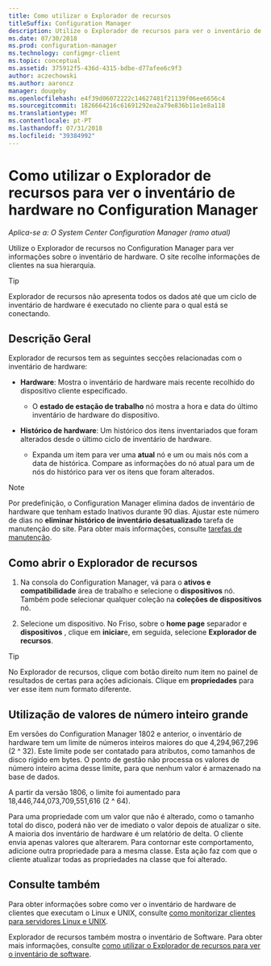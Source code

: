 ```yaml
---
title: Como utilizar o Explorador de recursos
titleSuffix: Configuration Manager
description: Utilize o Explorador de recursos para ver o inventário de hardware no Configuration Manager.
ms.date: 07/30/2018
ms.prod: configuration-manager
ms.technology: configmgr-client
ms.topic: conceptual
ms.assetid: 375912f5-436d-4315-bdbe-d77afee6c9f3
author: aczechowski
ms.author: aaroncz
manager: dougeby
ms.openlocfilehash: e4f39d06072222c14627481f21139f06ee6656c4
ms.sourcegitcommit: 1826664216c61691292ea2a79e836b11e1e8a118
ms.translationtype: MT
ms.contentlocale: pt-PT
ms.lasthandoff: 07/31/2018
ms.locfileid: "39384992"
---
```

# <a name="how-to-use-resource-explorer-to-view-hardware-inventory-in-configuration-manager"></a>Como utilizar o Explorador de recursos para ver o inventário de hardware no Configuration Manager

*Aplica-se a: O System Center Configuration Manager (ramo atual)*

Utilize o Explorador de recursos no Configuration Manager para ver informações sobre o inventário de hardware. O site recolhe informações de clientes na sua hierarquia.  

> [!Tip]  
>  Explorador de recursos não apresenta todos os dados até que um ciclo de inventário de hardware é executado no cliente para o qual está se conectando.  



## <a name="overview"></a>Descrição Geral

Explorador de recursos tem as seguintes secções relacionadas com o inventário de hardware:  

- **Hardware**: Mostra o inventário de hardware mais recente recolhido do dispositivo cliente especificado.  

    - O **estado de estação de trabalho** nó mostra a hora e data do último inventário de hardware do dispositivo.  

- **Histórico de hardware**: Um histórico dos itens inventariados que foram alterados desde o último ciclo de inventário de hardware.  

    - Expanda um item para ver uma **atual** nó e um ou mais nós com a data de histórica. Compare as informações do nó atual para um de nós do histórico para ver os itens que foram alterados.  

> [!NOTE]  
> Por predefinição, o Configuration Manager elimina dados de inventário de hardware que tenham estado Inativos durante 90 dias. Ajustar este número de dias no **eliminar histórico de inventário desatualizado** tarefa de manutenção do site. Para obter mais informações, consulte [tarefas de manutenção](/sccm/core/servers/manage/maintenance-tasks).  



## <a name="bkmk_open"></a> Como abrir o Explorador de recursos   

1.  Na consola do Configuration Manager, vá para o **ativos e compatibilidade** área de trabalho e selecione o **dispositivos** nó. Também pode selecionar qualquer coleção na **coleções de dispositivos** nó.  

2.  Selecione um dispositivo. No Friso, sobre o **home page** separador e **dispositivos** , clique em **iniciar**e, em seguida, selecione **Explorador de recursos**.   

> [!Tip]  
> No Explorador de recursos, clique com botão direito num item no painel de resultados de certas para ações adicionais. Clique em **propriedades** para ver esse item num formato diferente.  



## <a name="bkmk_bigint"></a> Utilização de valores de número inteiro grande
<!--1357880--> Em versões do Configuration Manager 1802 e anterior, o inventário de hardware tem um limite de números inteiros maiores do que 4,294,967,296 (2 ^ 32). Este limite pode ser contatado para atributos, como tamanhos de disco rígido em bytes. O ponto de gestão não processa os valores de número inteiro acima desse limite, para que nenhum valor é armazenado na base de dados. 

A partir da versão 1806, o limite foi aumentado para 18,446,744,073,709,551,616 (2 ^ 64). 

Para uma propriedade com um valor que não é alterado, como o tamanho total do disco, poderá não ver de imediato o valor depois de atualizar o site. A maioria dos inventário de hardware é um relatório de delta. O cliente envia apenas valores que alterarem. Para contornar este comportamento, adicione outra propriedade para a mesma classe. Esta ação faz com que o cliente atualizar todas as propriedades na classe que foi alterado. 



## <a name="see-also"></a>Consulte também

Para obter informações sobre como ver o inventário de hardware de clientes que executam o Linux e UNIX, consulte [como monitorizar clientes para servidores Linux e UNIX](/sccm/core/clients/manage/monitor-clients-for-linux-and-unix-servers).  

Explorador de recursos também mostra o inventário de Software. Para obter mais informações, consulte [como utilizar o Explorador de recursos para ver o inventário de software](/sccm/core/clients/manage/inventory/use-resource-explorer-to-view-software-inventory).
